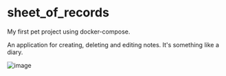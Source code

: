 # sheet_of_records

My first pet project using docker-compose.

An application for creating, deleting and editing notes. It's something like a diary.

![image](https://github.com/user-attachments/assets/0f945287-8bbf-4422-9130-523d733f708d)
